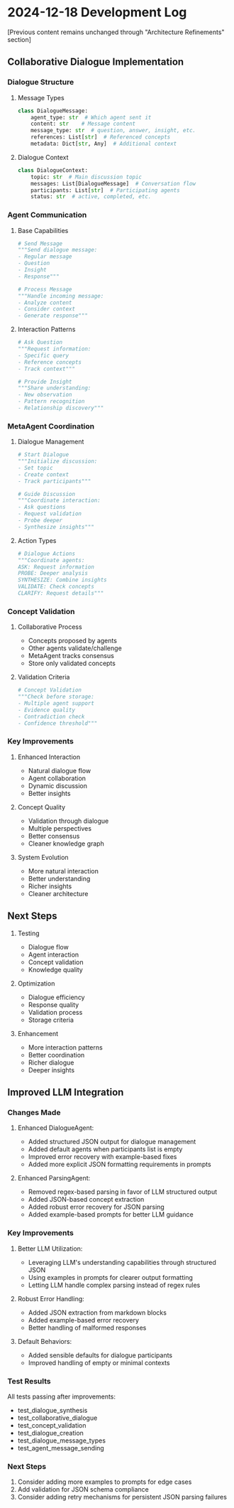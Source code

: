 # 2024-12-18 Development Log

[Previous content remains unchanged through "Architecture Refinements" section]

## Collaborative Dialogue Implementation

### Dialogue Structure
1. Message Types
   ```python
   class DialogueMessage:
       agent_type: str  # Which agent sent it
       content: str    # Message content
       message_type: str  # question, answer, insight, etc.
       references: List[str]  # Referenced concepts
       metadata: Dict[str, Any]  # Additional context
   ```

2. Dialogue Context
   ```python
   class DialogueContext:
       topic: str  # Main discussion topic
       messages: List[DialogueMessage]  # Conversation flow
       participants: List[str]  # Participating agents
       status: str  # active, completed, etc.
   ```

### Agent Communication
1. Base Capabilities
   ```python
   # Send Message
   """Send dialogue message:
   - Regular message
   - Question
   - Insight
   - Response"""

   # Process Message
   """Handle incoming message:
   - Analyze content
   - Consider context
   - Generate response"""
   ```

2. Interaction Patterns
   ```python
   # Ask Question
   """Request information:
   - Specific query
   - Reference concepts
   - Track context"""

   # Provide Insight
   """Share understanding:
   - New observation
   - Pattern recognition
   - Relationship discovery"""
   ```

### MetaAgent Coordination
1. Dialogue Management
   ```python
   # Start Dialogue
   """Initialize discussion:
   - Set topic
   - Create context
   - Track participants"""

   # Guide Discussion
   """Coordinate interaction:
   - Ask questions
   - Request validation
   - Probe deeper
   - Synthesize insights"""
   ```

2. Action Types
   ```python
   # Dialogue Actions
   """Coordinate agents:
   ASK: Request information
   PROBE: Deeper analysis
   SYNTHESIZE: Combine insights
   VALIDATE: Check concepts
   CLARIFY: Request details"""
   ```

### Concept Validation
1. Collaborative Process
   - Concepts proposed by agents
   - Other agents validate/challenge
   - MetaAgent tracks consensus
   - Store only validated concepts

2. Validation Criteria
   ```python
   # Concept Validation
   """Check before storage:
   - Multiple agent support
   - Evidence quality
   - Contradiction check
   - Confidence threshold"""
   ```

### Key Improvements

1. Enhanced Interaction
   - Natural dialogue flow
   - Agent collaboration
   - Dynamic discussion
   - Better insights

2. Concept Quality
   - Validation through dialogue
   - Multiple perspectives
   - Better consensus
   - Cleaner knowledge graph

3. System Evolution
   - More natural interaction
   - Better understanding
   - Richer insights
   - Cleaner architecture

## Next Steps

1. Testing
   - Dialogue flow
   - Agent interaction
   - Concept validation
   - Knowledge quality

2. Optimization
   - Dialogue efficiency
   - Response quality
   - Validation process
   - Storage criteria

3. Enhancement
   - More interaction patterns
   - Better coordination
   - Richer dialogue
   - Deeper insights

## Improved LLM Integration

### Changes Made

1. Enhanced DialogueAgent:
   - Added structured JSON output for dialogue management
   - Added default agents when participants list is empty
   - Improved error recovery with example-based fixes
   - Added more explicit JSON formatting requirements in prompts

2. Enhanced ParsingAgent:
   - Removed regex-based parsing in favor of LLM structured output
   - Added JSON-based concept extraction
   - Added robust error recovery for JSON parsing
   - Added example-based prompts for better LLM guidance

### Key Improvements

1. Better LLM Utilization:
   - Leveraging LLM's understanding capabilities through structured JSON
   - Using examples in prompts for clearer output formatting
   - Letting LLM handle complex parsing instead of regex rules

2. Robust Error Handling:
   - Added JSON extraction from markdown blocks
   - Added example-based error recovery
   - Better handling of malformed responses

3. Default Behaviors:
   - Added sensible defaults for dialogue participants
   - Improved handling of empty or minimal contexts

### Test Results

All tests passing after improvements:
- test_dialogue_synthesis
- test_collaborative_dialogue
- test_concept_validation
- test_dialogue_creation
- test_dialogue_message_types
- test_agent_message_sending

### Next Steps

1. Consider adding more examples to prompts for edge cases
2. Add validation for JSON schema compliance
3. Consider adding retry mechanisms for persistent JSON parsing failures
